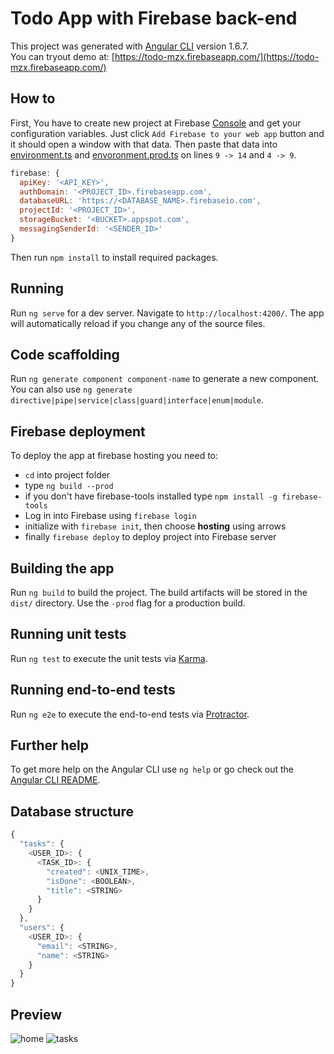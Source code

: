 # Todo App with Firebase back-end
This project was generated with [Angular CLI](https://github.com/angular/angular-cli) version 1.6.7.  
You can tryout demo at: [https://todo-mzx.firebaseapp.com/](https://todo-mzx.firebaseapp.com/)

## How to
First, You have to create new project at Firebase [Console](https://console.firebase.google.com/) and get your configuration variables.
Just click `Add Firebase to your web app` button and it should open a window with that data.
Then paste that data into [environment.ts](https://github.com/mazxaxz/todo-with-authentication/blob/master/src/environments/environment.ts) and [envoronment.prod.ts](https://github.com/mazxaxz/todo-with-authentication/blob/master/src/environments/environment.prod.ts) on lines `9 -> 14` and `4 -> 9`.
```javascript
firebase: {
  apiKey: '<API_KEY>',
  authDomain: '<PROJECT_ID>.firebaseapp.com',
  databaseURL: 'https://<DATABASE_NAME>.firebaseio.com',
  projectId: '<PROJECT_ID>',
  storageBucket: '<BUCKET>.appspot.com',
  messagingSenderId: '<SENDER_ID>'
}
```
Then run `npm install` to install required packages.

## Running
Run `ng serve` for a dev server. Navigate to `http://localhost:4200/`. The app will automatically reload if you change any of the source files.

## Code scaffolding
Run `ng generate component component-name` to generate a new component. You can also use `ng generate directive|pipe|service|class|guard|interface|enum|module`.

## Firebase deployment
To deploy the app at firebase hosting you need to:
* `cd` into project folder
* type `ng build --prod`
* if you don't have firebase-tools installed type `npm install -g firebase-tools`
* Log in into Firebase using `firebase login`
* initialize with `firebase init`, then choose **hosting** using arrows
* finally `firebase deploy` to deploy project into Firebase server

## Building the app
Run `ng build` to build the project. The build artifacts will be stored in the `dist/` directory. Use the `-prod` flag for a production build.

## Running unit tests
Run `ng test` to execute the unit tests via [Karma](https://karma-runner.github.io).

## Running end-to-end tests
Run `ng e2e` to execute the end-to-end tests via [Protractor](http://www.protractortest.org/).

## Further help
To get more help on the Angular CLI use `ng help` or go check out the [Angular CLI README](https://github.com/angular/angular-cli/blob/master/README.md).

## Database structure
```javascript
{
  "tasks": {
    <USER_ID>: {
      <TASK_ID>: {
        "created": <UNIX_TIME>,
        "isDone": <BOOLEAN>,
        "title": <STRING>
      }
    }
  },
  "users": {
    <USER_ID>: {
      "email": <STRING>,
      "name": <STRING>
    }
  }
}
```

## Preview
![home](https://user-images.githubusercontent.com/32012952/36644840-4f20a9c8-1a60-11e8-9772-dc691859df3b.png)
![tasks](https://user-images.githubusercontent.com/32012952/36644841-5106772c-1a60-11e8-86dc-ca55517c48e7.png)
